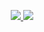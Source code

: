 <p align="center">
       
        
        
 
 <!-- Button - Gmail -->
<a href="mailto:vittoriatorres.torres@gmail.com">
<img src="https://img.shields.io/badge/gmail-%23D14836.svg?&style=for-the-badge&logo=gmail&logoColor=white&link=mailto:vittoriatorres.torres@gmail.com">
</a>

<!-- Button - LinkedIn -->
<a href="https://www.linkedin.com/in/vittoria-torres-374b43193/">
<img src="https://img.shields.io/badge/linkedin-%230077B5.svg?&style=for-the-badge&logo=linkedin&logoColor=white">
</a>

</p>




